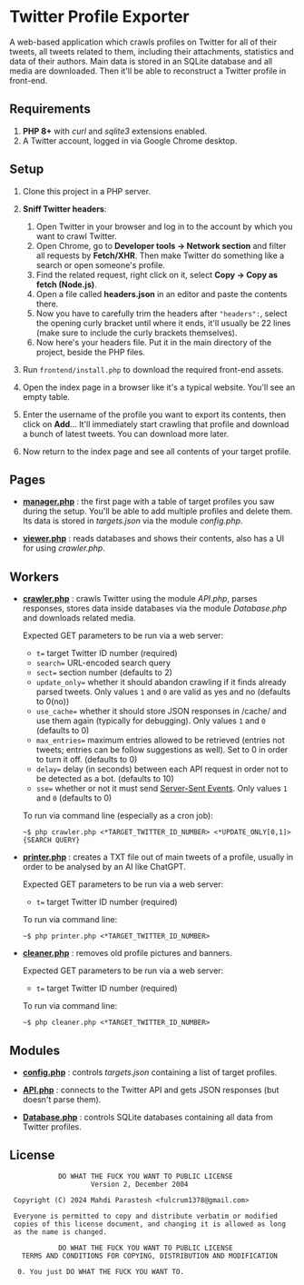 # Twitter Profile Exporter

A web-based application which crawls profiles on Twitter for all of their tweets, all tweets related to them,
including their attachments, statistics and data of their authors.
Main data is stored in an SQLite database and all media are downloaded.
Then it'll be able to reconstruct a Twitter profile in front-end.

## Requirements

1. **PHP 8+** with *curl* and *sqlite3* extensions enabled.
2. A Twitter account, logged in via Google Chrome desktop.

## Setup

1. Clone this project in a PHP server.

2. **Sniff Twitter headers**:

    1. Open Twitter in your browser and log in to the account by which you want to crawl Twitter.
    2. Open Chrome, go to **Developer tools -> Network section** and filter all requests by **Fetch/XHR**.
       Then make Twitter do something like a search or open someone's profile.
    3. Find the related request, right click on it, select **Copy -> Copy as fetch (Node.js)**.
    4. Open a file called **headers.json** in an editor and paste the contents there.
    5. Now you have to carefully trim the headers after `"headers":`, select the opening curly bracket until where it
       ends,
       it'll usually be 22 lines (make sure to include the curly brackets themselves).
    6. Now here's your headers file. Put it in the main directory of the project, beside the PHP files.

3. Run `frontend/install.php` to download the required front-end assets.
4. Open the index page in a browser like it's a typical website. You'll see an empty table.
5. Enter the username of the profile you want to export its contents, then click on **Add**...
   It'll immediately start crawling that profile and download a bunch of latest tweets. You can download more later.
6. Now return to the index page and see all contents of your target profile.

## Pages

- [**manager.php**](manager.php) : the first page with a table of target profiles you saw during the setup.
  You'll be able to add multiple profiles and delete them.
  Its data is stored in *targets.json* via the module *config.php*.

- [**viewer.php**](viewer.php) : reads databases and shows their contents,
  also has a UI for using *crawler.php*.

## Workers

- [**crawler.php**](crawler.php) : crawls Twitter using the module *API.php*,
  parses responses, stores data inside databases via the module *Database.php* and downloads related media.

  Expected GET parameters to be run via a web server:
  - `t=` target Twitter ID number (required)
  - `search=` URL-encoded search query
  - `sect=` section number (defaults to 2)
  - `update_only=` whether it should abandon crawling if it finds already parsed tweets.
    Only values `1` and `0` are valid as yes and no (defaults to 0(no))
  - `use_cache=` whether it should store JSON responses in /cache/ and use them again (typically for debugging).
    Only values `1` and `0` (defaults to 0)
  - `max_entries=` maximum entries allowed to be retrieved
    (entries not tweets; entries can be follow suggestions as well). Set to 0 in order to turn it off. (defaults to 0)
  - `delay=` delay (in seconds) between each API request in order not to be detected as a bot. (defaults to 10)
  - `sse=` whether or not it must send [Server-Sent Events](https://en.wikipedia.org/wiki/Server-sent_events).
    Only values `1` and `0` (defaults to 0)

  To run via command line (especially as a cron job):

  `~$ php crawler.php <*TARGET_TWITTER_ID_NUMBER> <*UPDATE_ONLY[0,1]> {SEARCH QUERY}`


- [**printer.php**](printer.php) : creates a TXT file out of main tweets of a profile,
  usually in order to be analysed by an AI like ChatGPT.

  Expected GET parameters to be run via a web server:
  - `t=` target Twitter ID number (required)

  To run via command line:

  `~$ php printer.php <*TARGET_TWITTER_ID_NUMBER>`


- [**cleaner.php**](cleaner.php) : removes old profile pictures and banners.

  Expected GET parameters to be run via a web server:
    - `t=` target Twitter ID number (required)

  To run via command line:

  `~$ php cleaner.php <*TARGET_TWITTER_ID_NUMBER>`

## Modules

- [**config.php**](modules/config.php) : controls *targets.json* containing a list of target profiles.

- [**API.php**](modules/API.php) : connects to the Twitter API and gets JSON responses (but doesn't parse them).

- [**Database.php**](modules/Database.php) : controls SQLite databases containing all data from Twitter profiles.

## License

```
            DO WHAT THE FUCK YOU WANT TO PUBLIC LICENSE
                    Version 2, December 2004

 Copyright (C) 2024 Mahdi Parastesh <fulcrum1378@gmail.com>

 Everyone is permitted to copy and distribute verbatim or modified
 copies of this license document, and changing it is allowed as long
 as the name is changed.

            DO WHAT THE FUCK YOU WANT TO PUBLIC LICENSE
   TERMS AND CONDITIONS FOR COPYING, DISTRIBUTION AND MODIFICATION

  0. You just DO WHAT THE FUCK YOU WANT TO.
```
